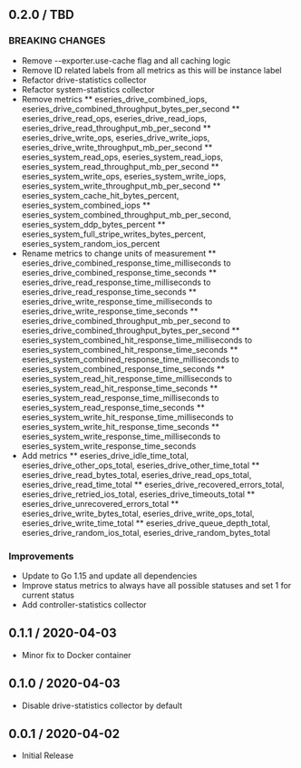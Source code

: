 ## 0.2.0 / TBD

### BREAKING CHANGES

* Remove --exporter.use-cache flag and all caching logic
* Remove ID related labels from all metrics as this will be instance label
* Refactor drive-statistics collector
* Refactor system-statistics collector
* Remove metrics
** eseries_drive_combined_iops, eseries_drive_combined_throughput_bytes_per_second
** eseries_drive_read_ops, eseries_drive_read_iops, eseries_drive_read_throughput_mb_per_second
** eseries_drive_write_ops, eseries_drive_write_iops, eseries_drive_write_throughput_mb_per_second
** eseries_system_read_ops, eseries_system_read_iops, eseries_system_read_throughput_mb_per_second
** eseries_system_write_ops, eseries_system_write_iops, eseries_system_write_throughput_mb_per_second
** eseries_system_cache_hit_bytes_percent, eseries_system_combined_iops
** eseries_system_combined_throughput_mb_per_second, eseries_system_ddp_bytes_percent
** eseries_system_full_stripe_writes_bytes_percent, eseries_system_random_ios_percent
* Rename metrics to change units of measurement
** eseries_drive_combined_response_time_milliseconds to eseries_drive_combined_response_time_seconds
** eseries_drive_read_response_time_milliseconds to eseries_drive_read_response_time_seconds
** eseries_drive_write_response_time_milliseconds to eseries_drive_write_response_time_seconds
** eseries_drive_combined_throughput_mb_per_second to eseries_drive_combined_throughput_bytes_per_second
** eseries_system_combined_hit_response_time_milliseconds to eseries_system_combined_hit_response_time_seconds
** eseries_system_combined_response_time_milliseconds to eseries_system_combined_response_time_seconds
** eseries_system_read_hit_response_time_milliseconds to eseries_system_read_hit_response_time_seconds
** eseries_system_read_response_time_milliseconds to eseries_system_read_response_time_seconds
** eseries_system_write_hit_response_time_milliseconds to eseries_system_write_hit_response_time_seconds
** eseries_system_write_response_time_milliseconds to eseries_system_write_response_time_seconds
* Add metrics
** eseries_drive_idle_time_total, eseries_drive_other_ops_total, eseries_drive_other_time_total
** eseries_drive_read_bytes_total, eseries_drive_read_ops_total, eseries_drive_read_time_total
** eseries_drive_recovered_errors_total, eseries_drive_retried_ios_total, eseries_drive_timeouts_total
** eseries_drive_unrecovered_errors_total
** eseries_drive_write_bytes_total, eseries_drive_write_ops_total, eseries_drive_write_time_total
** eseries_drive_queue_depth_total, eseries_drive_random_ios_total, eseries_drive_random_bytes_total

### Improvements

* Update to Go 1.15 and update all dependencies
* Improve status metrics to always have all possible statuses and set 1 for current status
* Add controller-statistics collector

## 0.1.1 / 2020-04-03

* Minor fix to Docker container

## 0.1.0 / 2020-04-03

* Disable drive-statistics collector by default

## 0.0.1 / 2020-04-02

* Initial Release

